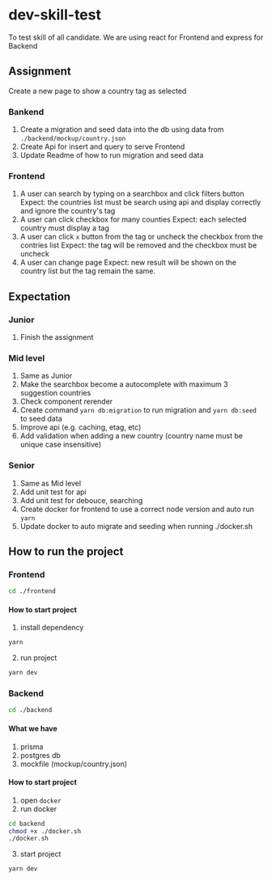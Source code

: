 # dev-skill-test
To test skill of all candidate.
We are using react for Frontend and express for Backend

## Assignment
Create a new page to show a country tag as selected
### Bankend
1) Create a migration and seed data into the db using data from `./backend/mockup/country.json`
1) Create Api for insert and query to serve Frontend
1) Update Readme of how to run migration and seed data

### Frontend
1) A user can search by typing on a searchbox and click filters button
Expect: the countries list must be search using api and display correctly and ignore the country's tag
1) A user can click checkbox for many counties
Expect: each selected country must display a tag
1) A user can click `x` button from the tag or uncheck the checkbox from the contries list
Expect: the tag will be removed and the checkbox must be uncheck
1) A user can change page
Expect: new result will be shown on the country list but the tag remain the same.

## Expectation
### Junior
1) Finish the assignment

### Mid level
1) Same as Junior
2) Make the searchbox become a autocomplete with maximum 3 suggestion countries
3) Check component rerender
4) Create command `yarn db:migration` to run migration and `yarn db:seed` to seed data 
5) Improve api (e.g. caching, etag, etc)
6) Add validation when adding a new country (country name must be unique case insensitive)

### Senior
1) Same as Mid level
2) Add unit test for api
3) Add unit test for debouce, searching
4) Create docker for frontend to use a correct node version and auto run `yarn` 
5) Update docker to auto migrate and seeding when running ./docker.sh

## How to run the project
### Frontend
```bash
cd ./frontend
```

#### How to start project
1) install dependency
```bash
yarn
``` 
2) run project
```bash
yarn dev
```

### Backend
```bash
cd ./backend
```

#### What we have
1) prisma
2) postgres db
3) mockfile (mockup/country.json)

#### How to start project
1) open `docker`
2) run docker
```bash
cd backend
chmod +x ./docker.sh
./docker.sh
```
3) start project
```bash
yarn dev
```